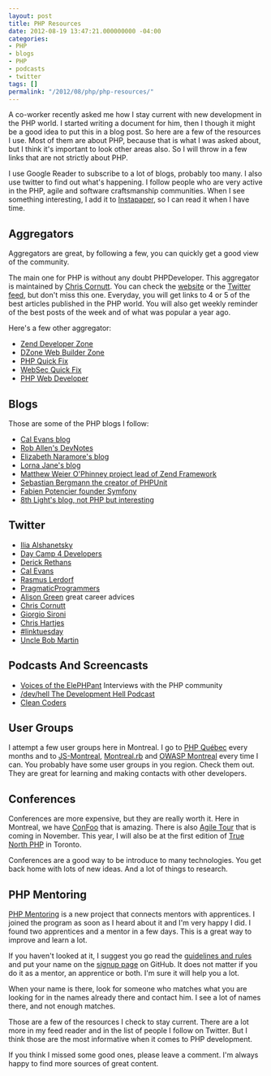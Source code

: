 ```yaml
---
layout: post
title: PHP Resources
date: 2012-08-19 13:47:21.000000000 -04:00
categories:
- PHP
- blogs
- PHP
- podcasts
- twitter
tags: []
permalink: "/2012/08/php/php-resources/"
---
```

A co-worker recently asked me how I stay current with new development in the PHP world. I started writing a document for him, then I though it might be a good idea to put this in a blog post. So here are a few of the resources I use. Most of them are about PHP, because that is what I was asked about, but I think it's important to look other areas also. So I will throw in a few links that are not strictly about PHP.

I use Google Reader to subscribe to a lot of blogs, probably too many. I also use twitter to find out what's happening. I follow people who are very active in the PHP, agile and software craftsmanship communities. When I see something interesting, I add it to [Instapaper](http://www.instapaper.com/ "Instapaper"), so I can read it when I have time.

## Aggregators

Aggregators are great, by following a few, you can quickly get a good view of the community.

The main one for PHP is without any doubt PHPDeveloper. This aggregator is maintained by [Chris Cornutt](https://twitter.com/enygma "Chris Cornutt"). You can check the [website](http://www.phpdeveloper.org/ "PHPDeveloper") or the [Twitter feed](https://twitter.com/phpdeveloper "PHPDeveloper on Twitter"), but don't miss this one. Everyday, you will get links to 4 or 5 of the best articles published in the PHP world. You will also get weekly reminder of the best posts of the week and of what was popular a year ago.

Here's a few other aggregator:

- [Zend Developer Zone](http://devzone.zend.com "Zend Developer Zone")
- [DZone Web Builder Zone](http://css.dzone.com/ "DZone Web Builder Zone")
- [PHP Quick Fix](https://twitter.com/phpquickfix "PHP Quick Fix")
- [WebSec Quick Fix](https://twitter.com/websecquickfix "WebSec Quick Fix")
- [PHP Web Developer](https://twitter.com/phpizer "PHP Web Developer")

## Blogs

Those are some of the PHP blogs I follow:

- [Cal Evans blog](http://blog.calevans.com/ "Postcards From My Life")
- [Rob Allen's DevNotes](http://akrabat.com/ "Rob Allen's DevNotes")
- [Elizabeth Naramore's blog](http://www.naramore.net/blog/ "Elizabeth Naramore's blog")
- [Lorna Jane's blog](http://www.lornajane.net/blog "Lorna Jane's blog")
- [Matthew Weier O'Phinney project lead of Zend Framework](http://mwop.net/blog.html "phly, boy, phly: matthew weier o'phinney")
- [Sebastian Bergmann the creator of PHPUnit](http://sebastian-bergmann.de/blog/ "Sebastian Bergmann")
- [Fabien Potencier founder Symfony](http://fabien.potencier.org/ "Fabien Potencier")
- [8th Light's blog, not PHP but interesting](http://blog.8thlight.com/ "8th Light's blog")

## Twitter

- [Ilia Alshanetsky](https://twitter.com/iliaa "Ilia Alshanetsky")
- [Day Camp 4 Developers](https://twitter.com/daycamp4devs "Day Camp 4 Developers")
- [Derick Rethans](https://twitter.com/derickr "Derick Rethans")
- [Cal Evans](https://twitter.com/CalEvans "Cal Evans")
- [Rasmus Lerdorf](https://twitter.com/rasmus "Rasmus Lerdorf")
- [PragmaticProgrammers](https://twitter.com/pragprog "PragmaticProgrammers")
- [Alison Green](https://twitter.com/AskAManager "Alison Green") great career advices
- [Chris Cornutt](https://twitter.com/enygma "Chris Cornutt")
- [Giorgio Sironi](https://twitter.com/giorgiosironi "Giorgio Sironi")
- [Chris Hartjes](https://twitter.com/grmpyprogrammer "Chris Hartjes")
- [#linktuesday](https://twitter.com/#!/search/?q=%23linktuesday "#linktuesday")
- [Uncle Bob Martin](https://twitter.com/unclebobmartin "Uncle Bob Martin")

## Podcasts And Screencasts

- [Voices of the ElePHPant](http://voicesoftheelephpant.com/ "Voices of the ElePHPant") Interviews with the PHP community
- [/dev/hell The Development Hell Podcast](http://devhell.info/ "/dev/hell")
- [Clean Coders](http://www.cleancoders.com/ "Clean Coders")

## User Groups

I attempt a few user groups here in Montreal. I go to [PHP Québec](http://www.phpquebec.org/ "PHP Québec") every months and to [JS-Montreal](http://js-montreal.org/ "JS-Montreal"), [Montreal.rb](http://www.montrealonrails.com/ "Montreal.rb") and [OWASP Montreal](https://www.owasp.org/index.php/Montreal "OWASP Montreal") every time I can. You probably have some user groups in you region. Check them out. They are great for learning and making contacts with other developers.

## Conferences

Conferences are more expensive, but they are really worth it. Here in Montreal, we have [ConFoo](http://confoo.ca/ "ConFoo") that is amazing. There is also [Agile Tour](http://at2012.agiletour.org/en/montreal.html "Agile Tour") that is coming in November. This year, I will also be at the first edition of [True North PHP](http://truenorthphp.ca/ "True North PHP") in Toronto.

Conferences are a good way to be introduce to many technologies. You get back home with lots of new ideas. And a lot of things to research.

## PHP Mentoring

[PHP Mentoring](http://phpmentoring.org/ "PHP Mentoring") is a new project that connects mentors with apprentices. I joined the program as soon as I heard about it and I'm very happy I did. I found two apprentices and a mentor in a few days. This is a great way to improve and learn a lot.

If you haven't looked at it, I suggest you go read the [guidelines and rules](http://phpmentoring.org/guidelines.html "PHP Mentoring Guidelines and Rules") and put your name on the [signup page](https://github.com/phpmentoring/phpmentoring.github.com/wiki/Mentors-and-Apprentices "PHP Mentoring Mentors and Apprentices") on GitHub. It does not matter if you do it as a mentor, an apprentice or both. I'm sure it will help you a lot.

When your name is there, look for someone who matches what you are looking for in the names already there and contact him. I see a lot of names there, and not enough matches.

Those are a few of the resources I check to stay current. There are a lot more in my feed reader and in the list of people I follow on Twitter. But I think those are the most informative when it comes to PHP development.

If you think I missed some good ones, please leave a comment. I'm always happy to find more sources of great content.


